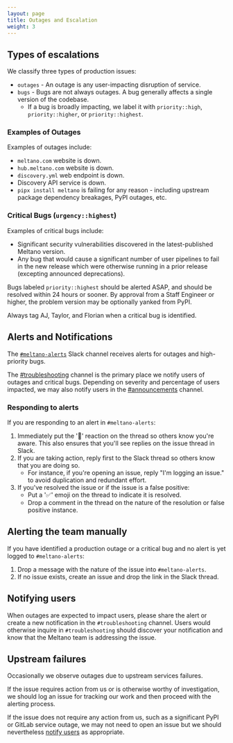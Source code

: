 ```yaml
---
layout: page
title: Outages and Escalation
weight: 3
---
```


## Types of escalations

We classify three types of production issues:

- `outages` - An outage is any user-impacting disruption of service.
- `bugs` - Bugs are not always outages. A bug generally affects a single version of the codebase.
  - If a bug is broadly impacting, we label it with `priority::high`, `priority::higher`, or `priority::highest`.

### Examples of Outages

Examples of outages include:

- `meltano.com` website is down.
- `hub.meltano.com` website is down.
- `discovery.yml` web endpoint is down.
- Discovery API service is down.
- `pipx install meltano` is failing for any reason - including upstream package dependency breakages, PyPI outages, etc.

### Critical Bugs (`urgency::highest`)

Examples of critical bugs include:

- Significant security vulnerabilities discovered in the latest-published Meltano version.
- Any bug that would cause a significant number of user pipelines to fail in the new release which were otherwise running in a prior release (excepting announced deprecations).

Bugs labeled `priority::highest` should be alerted ASAP, and should be resolved within 24 hours or sooner. By approval from a Staff Engineer or higher, the problem version may be optionally yanked from PyPI.

Always tag AJ, Taylor, and Florian when a critical bug is identified.

## Alerts and Notifications

The [`#meltano-alerts`](https://meltano.slack.com/archives/C0320DQTKV5) Slack channel receives alerts for outages and high-priority bugs.

The [#troubleshooting](https://meltano.slack.com/archives/C01TCRBBJD7) channel is the primary place we notify users of outages and critical bugs. Depending on severity and percentage of users impacted, we may also notify users in the [#announcements](https://meltano.slack.com/archives/CFG3C3C66) channel.

### Responding to alerts

If you are responding to an alert in `#meltano-alerts`:

1. Immediately put the '👀' reaction on the thread so others know you're aware. This also ensures that you'll see replies on the issue thread in Slack.
2. If you are taking action, reply first to the Slack thread so others know that you are doing so.
   - For instance, if you're opening an issue, reply "I'm logging an issue." to avoid duplication and redundant effort.
3. If you've resolved the issue or if the issue is a false positive:
   - Put a '✅' emoji on the thread to indicate it is resolved.
   - Drop a comment in the thread on the nature of the resolution or false positive instance.

## Alerting the team manually

If you have identified a production outage or a critical bug and no alert is yet logged to `#meltano-alerts`:

1. Drop a message with the nature of the issue into `#meltano-alerts`.
2. If no issue exists, create an issue and drop the link in the Slack thread.

## Notifying users

When outages are expected to impact users, please share the alert or create a new notification in the `#troubleshooting` channel. Users would otherwise inquire in `#troubleshooting` should discover your notification and know that the Meltano team is addressing the issue.

## Upstream failures

Occasionally we observe outages due to upstream services failures.

If the issue requires action from us or is otherwise worthy of investigation, we should log an issue for tracking our work and then proceed with the alerting process.

If the issue does not require any action from us, such as a significant PyPI or GitLab service outage, we may not need to open an issue but we should nevertheless [notify users](#notifying-users) as appropriate.

